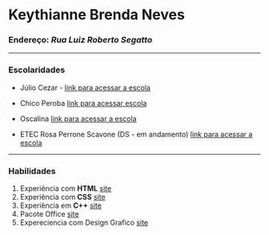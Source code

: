 # Keythianne Brenda Neves

### Endereço: *Rua Luiz Roberto Segatto*
 
---

### Escolaridades


+ Júlio Cezar - 
[link para acessar a escola](https://www.melhorescola.com.br/escola/julio-cesar-coronel-emeb)

+ Chico Peroba [link para acessar escola](https://m.facebook.com/profile.php?id=121218564569884)

+ Oscalina [link para acessar a escola](https://pt-br.facebook.com/oscarlina.araujo.3)

+ ETEC Rosa Perrone Scavone (DS - em andamento) [link para acessar a escola](http://rosaperrone.com.br/)

---

### Habilidades

1. Experiência com __HTML__ [site](https://www.w3schools.com/html/default.asp)
2. Experiência com __CSS__
[site](https://www.w3schools.com/css/)
3. Experiência em __C++__ [site](https://www.embarcadero.com/br/products/cbuilder?gclid=EAIaIQobChMInKyM0pOh-AIViBXUAR2huQOPEAAYASAAEgKDyPD_BwE)
4. Pacote Office [site](https://www.microsoft.com/pt-br/microsoft-365/business/compare-all-microsoft-365-business-products-b?&ef_id=EAIaIQobChMIk4Ggv_Sq-AIVFD6RCh0BCA3WEAAYASAAEgL7iPD_BwE:G:s&OCID=AID2200006_SEM_EAIaIQobChMIk4Ggv_Sq-AIVFD6RCh0BCA3WEAAYASAAEgL7iPD_BwE:G:s&lnkd=Google_O365SMB_Brand&gclid=EAIaIQobChMIk4Ggv_Sq-AIVFD6RCh0BCA3WEAAYASAAEgL7iPD_BwE)
5. Expereciencia com Design Grafico [site](https://www.photoshoponline.net.br/)      